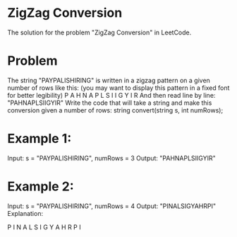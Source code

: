 # ZigZag Conversion

The solution for the problem "ZigZag Conversion" in LeetCode.

# Problem

The string "PAYPALISHIRING" is written in a zigzag pattern on a given number of rows like this: 
(you may want to display this pattern in a fixed font for better legibility)
P   A   H   N
A P L S I I G
Y   I   R
And then read line by line: "PAHNAPLSIIGYIR"
Write the code that will take a string and make this conversion given a number of rows:
string convert(string s, int numRows);

# Example 1:

Input: s = "PAYPALISHIRING", numRows = 3
Output: "PAHNAPLSIIGYIR"

# Example 2:

Input: s = "PAYPALISHIRING", numRows = 4
Output: "PINALSIGYAHRPI"
Explanation:

P     I    N
A   L S  I G
Y A   H R
P     I